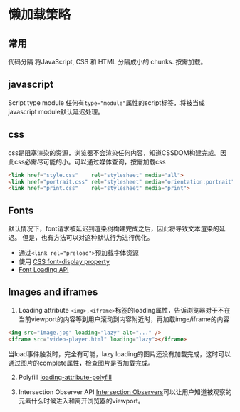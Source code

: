 # 懒加载策略
## 常用
代码分隔
将JavaScript, CSS 和 HTML 分隔成小的 chunks. 按需加载。
## javascript
Script type module
任何有`type="module"`属性的script标签，将被当成javascript module默认延迟处理。
## css
css是阻塞渲染的资源，浏览器不会渲染任何内容，知道CSSDOM构建完成。因此css必需尽可能的小。可以通过媒体查询，按需加载css
```html
<link href="style.css"    rel="stylesheet" media="all">
<link href="portrait.css" rel="stylesheet" media="orientation:portrait">
<link href="print.css"    rel="stylesheet" media="print">
```
## Fonts
默认情况下，font请求被延迟到渲染树构建完成之后，因此将导致文本渲染的延迟。
但是，也有方法可以对这种默认行为进行优化。
 - 通过`<link rel="preload">`预加载字体资源
 - 使用 [CSS font-display property](https://developer.mozilla.org/en-US/docs/Web/CSS/@font-face/font-display)
- [Font Loading API](https://developer.mozilla.org/en-US/docs/Web/API/CSS_Font_Loading_API)

## Images and iframes
1. Loading attribute
`<img>,<iframe>`标签的loading属性，告诉浏览器对于不在当前viewport的内容等到用户滚动到内容附近时，再加载imge/iframe的内容
```html
<img src="image.jpg" loading="lazy" alt="..." />
<iframe src="video-player.html" loading="lazy"></iframe>
```
当load事件触发时，完全有可能，lazy loading的图片还没有加载完成，这时可以通过图片的complete属性，检查图片是否加载完成。

2. Polyfill
[loading-attribute-polyfill](https://github.com/mfranzke/loading-attribute-polyfill)

3. Intersection Observer API
[Intersection Observers](https://developer.mozilla.org/en-US/docs/Web/API/IntersectionObserver)可以让用户知道被观察的元素什么时候进入和离开浏览器的viewport。
